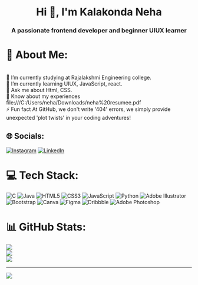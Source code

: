 <h1 align="center">Hi 👋, I'm Kalakonda Neha</h1>
<h3 align="center">A passionate frontend developer and beginner UIUX learner</h3>


# 💫 About Me:
<br>
🔭 I’m currently studying at Rajalakshmi Engineering college.<br>🌱 I’m currently learning UIUX, JavaScript, react.<br>💬 Ask me about Html, CSS.<br>📄 Know about my experiences file:///C:/Users/neha/Downloads/neha%20resumee.pdf<br>⚡ Fun fact At GitHub, we don't write '404' errors, we simply provide unexpected 'plot twists' in your coding adventures!<br>


## 🌐 Socials:
[![Instagram](https://img.shields.io/badge/Instagram-%23E4405F.svg?logo=Instagram&logoColor=white)](https://instagram.com/neha_kalakonda) [![LinkedIn](https://img.shields.io/badge/LinkedIn-%230077B5.svg?logo=linkedin&logoColor=white)](https://linkedin.com/in/kalakondaneha) 

# 💻 Tech Stack:
![C](https://img.shields.io/badge/c-%2300599C.svg?style=plastic&logo=c&logoColor=white) ![Java](https://img.shields.io/badge/java-%23ED8B00.svg?style=plastic&logo=openjdk&logoColor=white) ![HTML5](https://img.shields.io/badge/html5-%23E34F26.svg?style=plastic&logo=html5&logoColor=white) ![CSS3](https://img.shields.io/badge/css3-%231572B6.svg?style=plastic&logo=css3&logoColor=white) ![JavaScript](https://img.shields.io/badge/javascript-%23323330.svg?style=plastic&logo=javascript&logoColor=%23F7DF1E) ![Python](https://img.shields.io/badge/python-3670A0?style=plastic&logo=python&logoColor=ffdd54) ![Adobe Illustrator](https://img.shields.io/badge/adobe%20illustrator-%23FF9A00.svg?style=plastic&logo=adobe%20illustrator&logoColor=white) ![Bootstrap](https://img.shields.io/badge/bootstrap-%238511FA.svg?style=plastic&logo=bootstrap&logoColor=white) ![Canva](https://img.shields.io/badge/Canva-%2300C4CC.svg?style=plastic&logo=Canva&logoColor=white) ![Figma](https://img.shields.io/badge/figma-%23F24E1E.svg?style=plastic&logo=figma&logoColor=white) ![Dribbble](https://img.shields.io/badge/Dribbble-EA4C89?style=plastic&logo=dribbble&logoColor=white) ![Adobe Photoshop](https://img.shields.io/badge/adobe%20photoshop-%2331A8FF.svg?style=plastic&logo=adobe%20photoshop&logoColor=white)
# 📊 GitHub Stats:
![](https://github-readme-stats.vercel.app/api?username=nehakalakonda&theme=dark&hide_border=false&include_all_commits=false&count_private=false)<br/>
![](https://github-readme-streak-stats.herokuapp.com/?user=nehakalakonda&theme=dark&hide_border=false)<br/>
![](https://github-readme-stats.vercel.app/api/top-langs/?username=nehakalakonda&theme=dark&hide_border=false&include_all_commits=false&count_private=false&layout=compact)

---
[![](https://visitcount.itsvg.in/api?id=nehakalakonda&icon=0&color=0)](https://visitcount.itsvg.in)

<!-- Proudly created with GPRM ( https://gprm.itsvg.in ) -->


